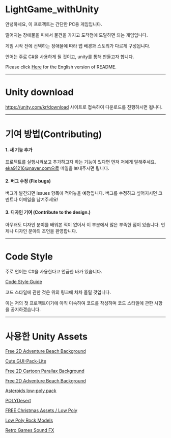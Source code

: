 # LightGame_withUnity
안녕하세요, 이 프로젝트는 간단한 PC용 게임입니다.
 
떨어지는 장애물을 피해서 물건을 가지고 도착점에 도달하면 되는 게임입니다.

게임 시작 전에 선택하는 장애물에 따라 맵 배경과 스토리가 다르게 구성됩니다.

언어는 주로 C#을 사용하게 될 것이고, unity를 통해 만들고자 합니다.

Please click [Here](https://github.com/eka91216/LightGame_withUnity/blob/main/README_ENG.md) for the English version of README.

-------------
# Unity download
https://unity.com/kr/download 사이트로 접속하여 다운로드를 진행하시면 됩니다.

-------------
# 기여 방법(Contributing)
#### 1. 새 기능 추가 
  프로젝트를 실행시켜보고 추가하고자 하는 기능이 있다면 먼저 저에게 말해주세요. eka91216@naver.com으로 메일을 보내주시면 됩니다.

#### 2. 버그 수정 (Fix bugs)
  버그가 발견되면 issues 항목에 적어놓을 예정입니다. 버그를 수정하고 싶어지시면 코멘트나 이메일을 남겨주세요!

#### 3. 디자인 기여 (Contribute to the design.)
  아무래도 디자인 분야를 배워본 적이 없어서 이 부분에서 많은 부족한 점이 있습니다. 언제나 디자인 분야의 조언을 환영합니다.

-------------
# Code Style
주로 언어는 C#을 사용한다고 언급한 바가 있습니다.

[Code Style Guide](https://github.com/eka91216/LightGame_withUnity/blob/main/CODESTYLE.md)

코드 스타일에 관한 것은 위의 링크에 차차 올릴 것입니다. 

이는 저의 첫 프로젝트이기에 아직 미숙하여 코드를 작성하며 코드 스타일에 관한 사항을 공지하겠습니다.

-------------
# 사용한 Unity Assets
[Free 2D Adventure Beach Background](https://assetstore.unity.com/packages/2d/environments/free-2d-adventure-beach-background-82090)


[Cute GUI-Pack-Lite](https://assetstore.unity.com/packages/2d/gui/icons/cute-gui-pack-lite-202389)


[Free 2D Cartoon Parallax Background](https://assetstore.unity.com/packages/2d/environments/free-2d-cartoon-parallax-background-205812)


[Free 2D Adventure Beach Background](https://assetstore.unity.com/packages/2d/environments/free-2d-adventure-beach-background-82090)


[Asteroids low-poly pack](https://assetstore.unity.com/packages/3d/environments/sci-fi/asteroids-low-poly-pack-142164)


[POLYDesert](https://assetstore.unity.com/packages/3d/environments/landscapes/polydesert-107196)


[FREE Christmas Assets / Low Poly](https://assetstore.unity.com/packages/3d/props/free-christmas-assets-low-poly-13102)


[Low Poly Rock Models](https://assetstore.unity.com/packages/3d/environments/low-poly-rock-models-119245)


[Retro Games Sound FX](https://assetstore.unity.com/packages/audio/sound-fx/retro-games-sound-fx-27280)
